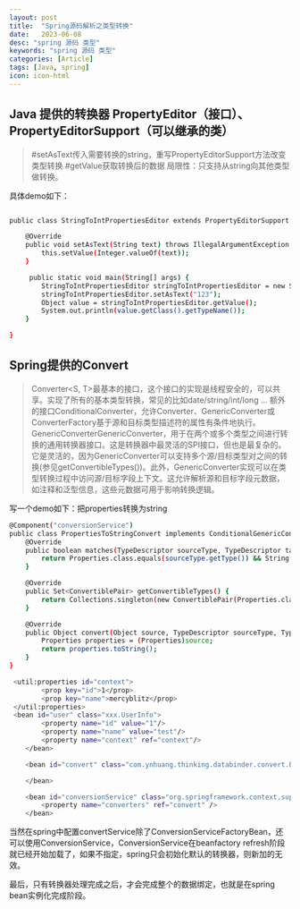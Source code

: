 ```yaml
---
layout: post
title:  "Spring源码解析之类型转换"
date:   2023-06-08
desc: "spring 源码 类型"
keywords: "spring 源码 类型"
categories: [Article]
tags: [Java, spring]
icon: icon-html
---
```


## Java 提供的转换器 PropertyEditor（接口）、PropertyEditorSupport（可以继承的类）

>#setAsText传入需要转换的string，重写PropertyEditorSupport方法改变类型转换
>#getValue获取转换后的数据
>局限性：只支持从string向其他类型做转换。

具体demo如下：
```sh

public class StringToIntPropertiesEditor extends PropertyEditorSupport {

    @Override
    public void setAsText(String text) throws IllegalArgumentException {
        this.setValue(Integer.valueOf(text));
    }

	 public static void main(String[] args) {
        StringToIntPropertiesEditor stringToIntPropertiesEditor = new StringToIntPropertiesEditor();
        stringToIntPropertiesEditor.setAsText("123");
        Object value = stringToIntPropertiesEditor.getValue();
        System.out.println(value.getClass().getTypeName());
    }

}

```

## Spring提供的Convert

>Converter<S, T>最基本的接口，这个接口的实现是线程安全的，可以共享。实现了所有的基本类型转换，常见的比如date/string/int/long ...
>额外的接口ConditionalConverter，允许Converter、GenericConverter或ConverterFactory基于源和目标类型描述符的属性有条件地执行。
>GenericConverterGenericConverter，用于在两个或多个类型之间进行转换的通用转换器接口。这是转换器中最灵活的SPI接口，但也是最复杂的。它是灵活的，因为GenericConverter可以支持多个源/目标类型对之间的转换(参见getConvertibleTypes())。此外，GenericConverter实现可以在类型转换过程中访问源/目标字段上下文。这允许解析源和目标字段元数据，如注释和泛型信息，这些元数据可用于影响转换逻辑。

写一个demo如下：把properties转换为string
```sh
@Component("conversionService")
public class PropertiesToStringConvert implements ConditionalGenericConverter {
    @Override
    public boolean matches(TypeDescriptor sourceType, TypeDescriptor targetType) {
        return Properties.class.equals(sourceType.getType()) && String.class.equals(targetType.getType());
    }

    @Override
    public Set<ConvertiblePair> getConvertibleTypes() {
        return Collections.singleton(new ConvertiblePair(Properties.class, String.class));
    }

    @Override
    public Object convert(Object source, TypeDescriptor sourceType, TypeDescriptor targetType) {
        Properties properties = (Properties)source;
        return properties.toString();
    }
}

```

```sh
 <util:properties id="context">
        <prop key="id">1</prop>
        <prop key="name">mercyblitz</prop>
 </util:properties>
 <bean id="user" class="xxx.UserInfo">
        <property name="id" value="1"/>
        <property name="name" value="test"/>
        <property name="context" ref="context"/>
    </bean>

    <bean id="convert" class="com.ynhuang.thinking.databinder.convert.PropertiesToStringConvert">

    </bean>

    <bean id="conversionService" class="org.springframework.context.support.ConversionServiceFactoryBean">
        <property name="converters" ref="convert" />
    </bean>

```

当然在spring中配置convertService除了ConversionServiceFactoryBean，还可以使用ConversionService，ConversionService在beanfactory refresh阶段就已经开始加载了，如果不指定，spring只会初始化默认的转换器，则新加的无效。

最后，只有转换器处理完成之后，才会完成整个的数据绑定，也就是在spring bean实例化完成阶段。 